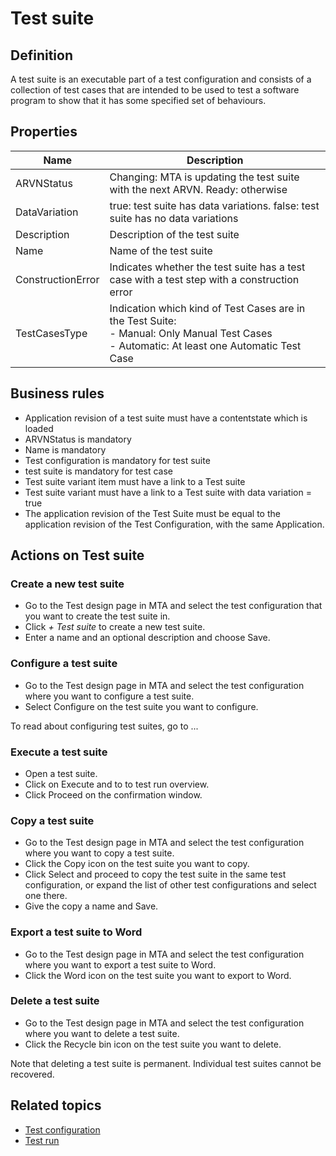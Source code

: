 # Test suite 

## Definition

A test suite is an executable part of a test configuration and consists of a collection of test cases that are intended to be used to test a software program to show that it has some specified set of behaviours.

## Properties
| Name | Description |
| ----------- | ----------- |
| ARVNStatus | Changing: MTA is updating the test suite with the next ARVN. Ready: otherwise | 
| DataVariation | true: test suite has data variations. false: test suite has no data variations | 
| Description | Description of the test suite | 
| Name | Name of the test suite | 
| ConstructionError | Indicates whether the test suite has a test case with a test step with a construction error | 
| TestCasesType | Indication which kind of Test Cases are in the Test Suite: <br /> - Manual: Only Manual Test Cases <br />  - Automatic: At least one Automatic Test Case | 
  
## Business rules
- Application revision of a test suite must have a contentstate which is loaded
- ARVNStatus is mandatory
- Name is mandatory
- Test configuration is mandatory for test suite
- test suite is mandatory for test case
- Test suite variant item must have a link to a Test suite
- Test suite variant must have a link to a Test suite with data variation = true
- The application revision of the Test Suite must be equal to the application revision of the Test Configuration, with the same Application.

## Actions on Test suite

### Create a new test suite
- Go to the Test design page in MTA and select the test configuration that you want to create the test suite in.
- Click *+ Test suite* to create a new test suite.
- Enter a name and an optional description and choose Save.

### Configure a test suite
- Go to the Test design page in MTA and select the test configuration where you want to configure a test suite.
- Select Configure on the test suite you want to configure.

To read about configuring test suites, go to ...

### Execute a test suite
- Open a test suite.
- Click on Execute and to to test run overview.
- Click Proceed on the confirmation window.

### Copy a test suite
- Go to the Test design page in MTA and select the test configuration where you want to copy a test suite.
- Click the Copy icon on the test suite you want to copy.
- Click Select and proceed to copy the test suite in the same test configuration, or expand the list of other test configurations and select one there.
- Give the copy a name and Save.

### Export a test suite to Word
- Go to the Test design page in MTA and select the test configuration where you want to export a test suite to Word.
- Click the Word icon on the test suite you want to export to Word.

### Delete a test suite
- Go to the Test design page in MTA and select the test configuration where you want to delete a test suite.
- Click the Recycle bin icon on the test suite you want to delete.

Note that deleting a test suite is permanent. Individual test suites cannot be recovered.

## Related topics
- [Test configuration](test-configuration)
- [Test run](test-run)
